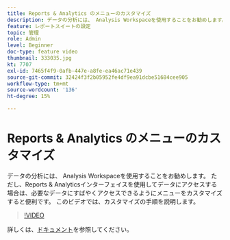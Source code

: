 ```yaml
---
title: Reports & Analytics のメニューのカスタマイズ
description: データの分析には、 Analysis Workspaceを使用することをお勧めします。 ただし、Reports & Analyticsインターフェイスを使用してデータにアクセスする場合は、必要なデータにすばやくアクセスできるようにメニューをカスタマイズすると便利です。 このビデオでは、カスタマイズの手順を説明します。
feature: レポートスイートの設定
topic: 管理
role: Admin
level: Beginner
doc-type: feature video
thumbnail: 333035.jpg
kt: 7707
exl-id: 7465f4f9-0afb-447e-a8fe-ea46ac71e439
source-git-commit: 32424f3f2b05952fe4df9ea91dcbe51684cee905
workflow-type: tm+mt
source-wordcount: '136'
ht-degree: 15%

---
```


# Reports &amp; Analytics のメニューのカスタマイズ

データの分析には、 Analysis Workspaceを使用することをお勧めします。 ただし、Reports &amp; Analyticsインターフェイスを使用してデータにアクセスする場合は、必要なデータにすばやくアクセスできるようにメニューをカスタマイズすると便利です。 このビデオでは、カスタマイズの手順を説明します。

>[!VIDEO](https://video.tv.adobe.com/v/333035/?quality=12&learn=on)

詳しくは、[ドキュメント](https://experienceleague.adobe.com/docs/analytics/admin/admin-tools/customize-menus.html)を参照してください。
